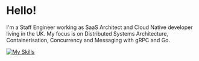 # Hello!
I'm a Staff Engineer working as SaaS Architect and Cloud Native developer living in the UK. My focus is on Distributed Systems Architecture, Containerisation, Concurrency and Messaging with gRPC and Go.

[![My Skills](https://skillicons.dev/icons?i=aws,bash,docker,git,go,kubernetes,nginx,redis,rust,vim&perline=10)](https://www.jaaco.uk)